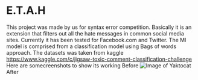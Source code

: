 # E.T.A.H
This project was made by us for syntax error competition.
Basically it is an extension that filters out all the hate messages in common social media sites. Currently it has been tested for Facebook.com and Twitter.
The Ml model is comprised from a classification model using Bags of words approach.
The datasets was taken from kaggle
https://www.kaggle.com/c/jigsaw-toxic-comment-classification-challenge
Here are somecreenshots to show its working
Before
![Image of Yaktocat](https://drive.google.com/file/d/1MPLehqgO3lgU0mBOPPg9zbphGfdDJyY1/view)
After
